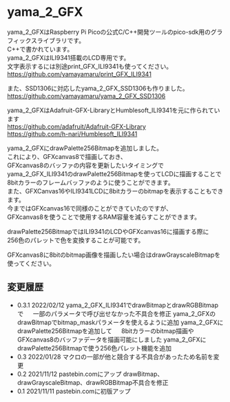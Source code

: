 # yama_2_GFX

yama_2_GFXはRaspberry Pi Picoの公式C/C++開発ツールのpico-sdk用のグラフィックスライブラリです。  
C++で書かれています。  
yama_2_GFXはILI9341搭載のLCD専用です。  
文字表示するには別途print_GFX_ILI9341も使ってください。  
<https://github.com/yamayamaru/print_GFX_ILI9341>  
  
また、SSD1306に対応したyama_2_GFX_SSD1306も作りました。  
<https://github.com/yamayamaru/yama_2_GFX_SSD1306>  

  
yama_2_GFXはAdafruit-GFX-LibraryとHumblesoft_ILI9341を元に作られています  
    <https://github.com/adafruit/Adafruit-GFX-Library>  
    <https://github.com/h-nari/Humblesoft_ILI9341>  
  

yama_2_GFXにdrawPalette256Bitmapを追加しました。  
これにより、GFXcanvas8で描画しておき、  
GFXcanvas8のバッファの内容を更新したいタイミングで  
yama_2_GFX_ILI9341のdrawPalette256Bitmapを使ってLCDに描画することで  
8bitカラーのフレームバッファのように使うことができます。  
また、GFXCanvas16やILI9341LCDに8bitカラーのbitmapを表示することもできます。  
今まではGFXcanvas16で同様のことができていたのですが、  
GFXcanvas8を使うことで使用するRAM容量を減らすことができます。  
  
drawPalette256BitmapではILI9341のLCDやGFXcanvas16に描画する際に  
256色のパレットで色を変換することが可能です。  
  
GFXcanvas8に8bitのbitmap画像を描画したい場合はdrawGrayscaleBitmapを使ってください。


## 変更履歴
* 0.3.1 2022/02/12  yama_2_GFX_ILI9341でdrawBitmapとdrawRGBBitmapで
　                       一部のパラメータで呼び出せなかった不具合を修正
                    yama_2_GFXのdrawBitmapでbitmap_maskパラメータを使えるように追加
                    yama_2_GFXにdrawPalette256Bitmapを追加して
　                       8bitカラーのbitmap描画やGFXcanvas8のバッファデータを描画可能にしました
                    yama_2_GFXにdrawPalette256Bitmapで使う256色パレット機能を追加
* 0.3    2022/01/28 マクロの一部が他と競合する不具合があったため名前を変更  
* 0.2    2021/11/12 pastebin.comにアップ drawBitmap、drawGrayscaleBitmap、drawRGBBitmap不具合を修正  
* 0.1    2021/11/11 pastebin.comに初版アップ  
